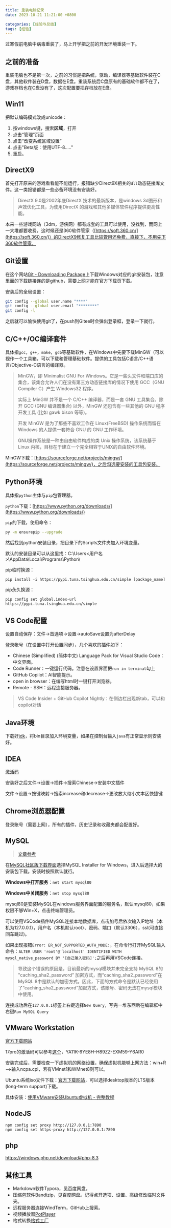 ```yaml
---
title: 重装电脑记录
date: 2023-10-21 11:21:00 +0800

categories: [经验与总结]
tags: [经验]
---
```


过寒假前电脑中病毒重装了，马上开学把之前的开发环境重装一下。

## 之前的准备

重装电脑也不是第一次，之前的习惯是把系统，驱动，编译器等基础软件装在C盘，其他软件装在D盘，数据在E盘。重装系统后C盘原有的基础软件都不在了，游戏存档也在C盘没有了，这次配置要把存档放在E盘。

## Win11

把默认编码模式改成unicode：

1. 按windows键，搜索**区域**，打开
2. 点击“管理”页面
3. 点击“改变系统区域设置”
4. 点击"Beta版：使用UTF-8....."
5. 重启。

## DirectX9

首先打开原来的游戏看看能不能运行，报错缺少Direct9X相关的`dll`动态链接库文件。这一类报错都是一些必备环境没有安装好。

> DirectX 9.0是2002年底DirectX 技术的最新版本，是windows 3d图形和声效优化工具，为使用DirectX 的游戏和其他多媒体软件程序提供更高性能。

本来一些游戏网站（3dm，游侠网）都有成套的工具可以使用，没找到，而网上一大堆都要收费，这时候还是360软件管家（[https://soft.360.cn/](https://soft.360.cn/)）的DirectX9修复工具比较管用还免费，直接下，不用先下360软件管家。

## Git设置

在这个网站[Git - Downloading Package](https://git-scm.com/download/win)上下载Windows对应的git安装包，注意里面的下载链接连的是github，需要上网才能在官方下载页下载。

安装后的全局设置：

```bash
git config --global user.name "****"
git config --global user.email "********"
git config -l
```

之后就可以愉快使用git了，在push到Gitee时会弹出登录框，登录一下就行。

## C/C++/OC编译套件

具体指`gcc`，`g++`，`make`，`gdb`等基础软件，在Windows中先要下载MinGW（可以视作一个工具箱，可以下载和管理基础软件。提供的工具包括C语言/C++语言/Objective-C语言的编译器。

> MinGW，即 Minimalist GNU For Windows。它是一些头文件和端口库的集合，该集合允许人们在没有第三方动态链接库的情况下使用 GCC（GNU Compiler C）产生 Windows32 程序。
>
> 实际上 MinGW 并不是一个 C/C++ 编译器，而是一套 GNU 工具集合。除开 GCC (GNU 编译器集合) 以外，MinGW 还包含有一些其他的 GNU 程序开发工具 (比如 gawk bison 等等)。
>
> 开发 MinGW 是为了那些不喜欢工作在 Linux(FreeBSD) 操作系统而留在 Windows 的人提供一套符合 GNU 的 GNU 工作环境。
>
> GNU操作系统是一种由自由软件构成的类 Unix 操作系统，该系统基于 Linux 内核，目标在于建立一个完全相容于UNIX的自由软件环境。

MinGW下载：[https://sourceforge.net/projects/mingw/](https://sourceforge.net/projects/mingw/)，之后勾选要安装的工具包安装。

## Python环境

具体指`python`主体与`pip`包管理器。

`python`下载：[https://www.python.org/downloads/](https://www.python.org/downloads/)

`pip`的下载，使用命令：

```sh
py -m ensurepip --upgrade
```

然后找到python安装目录，把目录下的Scripts文件夹加入环境变量。

默认的安装目录可以从这里找：C:\Users\<用户名>\AppData\Local\Programs\Python\

pip临时换源：

```shell
pip install -i https://pypi.tuna.tsinghua.edu.cn/simple [package_name]
```

pip永久换源：

```shell
pip config set global.index-url https://pypi.tuna.tsinghua.edu.cn/simple
```

## VS Code配置

设置自动保存：文件->首选项->设置->autoSave设置为afterDelay

登录帐号（在设置中打开设置同步），几个喜欢的插件如下：

- Chinese (Simplified) (简体中文) Language Pack for Visual Studio Code：中文界面。
- Code Runner：一键运行代码。注意在设置界面把`run in terminal`勾上
- GitHub Copilot：AI智能提示。
- open in browser：在编写html时一键打开浏览器。
- Remote - SSH：远程连接服务器。

> VS Code Insider + GitHub Copilot Nightly：在侧边栏出现新tab，可以和copilot对话

## Java环境

下载好[jdk](https://www.oracle.com/cn/java/technologies/downloads/)，将bin目录加入环境变量，如果在控制台输入`java`有正常显示则安装好。

## IDEA

[激活码](http://idea.955code.com/)

安装好之后文件->设置->插件->搜索Chinese->安装中文插件

文件->设置->按键映射->搜索increase和decrease->更改放大缩小文本区快捷键

## Chrome浏览器配置

登录账号（需要上网），所有的插件，历史记录和收藏夹都会配置好。

## MySQL

> [文章参考](https://blog.csdn.net/weixin_53051813/article/details/127038996)

在[MySQL社区版下载界面](https://dev.mysql.com/downloads/)选择MySQL Installer for Windows，进入后选择大的安装包下载。安装时按照默认就行。

**Windows中打开服务**：`net start mysql80`

**Windows中关闭服务**：`net stop mysql80`

mysql80是安装MySQL在windows服务界面配置的服务名，默认mysql80，如果权限不够Win+X，点击终端管理员。

可以使用VSCode插件MySQL连接本地数据库，点击加号后依次输入IP地址（本机为127.0.0.1），用户名（本机默认root）、密码、端口（默认3306），ssl(可直接回车跳过)。

如果出现报错`Error: ER_NOT_SUPPORTED_AUTH_MODE:`，在命令行打开MySQL输入命令：`ALTER USER 'root'@'localhost' IDENTIFIED WITH mysql_native_password BY '[自己输入密码]';`之后再用VSCode连接。

> 导致这个错误的原因是，目前最新的mysql模块并未完全支持 MySQL 8的  "caching_sha2_password” 加密方式，而“caching_sha2_password”在MySQL 8中是默认的加密方式。因此，下面的方式命令是默认已经使用了“caching_sha2_password”加密方式，该账号、密码无法在mysql模块中使用。

连接成功后在`127.0.0.1`标签上右键选择`New Query`，写完一堆东西后在编辑框中右键`Run MySQL Query`

## VMware Workstation

[官方下载网站](https://www.vmware.com/cn/products/workstation-pro.html)

17pro的激活码可以参考[这个](https://www.bilibili.com/read/cv20885433/)，YA11K-6YE8H-H89ZZ-EXM59-Y6AR0

安装完成后，需要检查一下虚拟机的网络设置，确保虚拟机能够上网方法：win+R—>输入ncpa.cpl，若有VMnet1和WMnet8则可以。

Ubuntu系统iso文件下载：[官方下载网站](https://ubuntu.com/download/desktop)，可以选择desktop版本的LTS版本(long-term support)下载。

具体安装：[使用VMware安装Ubuntu虚拟机 - 完整教程](https://blog.csdn.net/Amentos/article/details/127757692)

## NodeJS

```shell
npm config set proxy http://127.0.0.1:7890
npm config set https-proxy http://127.0.0.1:7890
```

## php

https://windows.php.net/download#php-8.3

## 其他工具

- Markdown软件Typora，见百度网盘。
- 压缩包软件Bandizip，见百度网盘。记得点开选项、设置、高级修改临时文件夹。
- 远程服务器连接WindTerm，GitHub上搜索。
- 视频播放器[PotPlayer](https://potplayer.org/)
- 格式转换[格式工厂](http://www.pcgeshi.com/index.html)
